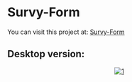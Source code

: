 # Survy-Form

You can visit this project at: <a href="" target="_blank">Survy-Form</a>

## Desktop version:
<p align="center">
<a href='https://postimg.cc/Ty856gcv' target='_blank'><img src='https://i.postimg.cc/W4zG07Fz/1.png' border='0' alt='1'/></a>
</p>
